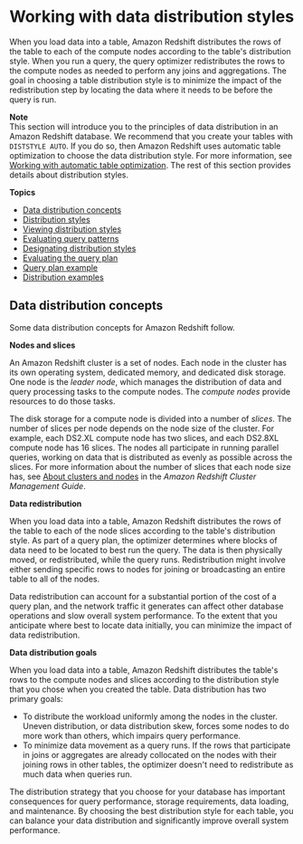 # Working with data distribution styles<a name="t_Distributing_data"></a>

When you load data into a table, Amazon Redshift distributes the rows of the table to each of the compute nodes according to the table's distribution style\. When you run a query, the query optimizer redistributes the rows to the compute nodes as needed to perform any joins and aggregations\. The goal in choosing a table distribution style is to minimize the impact of the redistribution step by locating the data where it needs to be before the query is run\.

**Note**  
This section will introduce you to the principles of data distribution in an Amazon Redshift database\. We recommend that you create your tables with `DISTSTYLE AUTO`\. If you do so, then Amazon Redshift uses automatic table optimization to choose the data distribution style\. For more information, see [Working with automatic table optimization](t_Creating_tables.md)\. The rest of this section provides details about distribution styles\. 

**Topics**
+ [Data distribution concepts](#t_data_distribution_concepts)
+ [Distribution styles](c_choosing_dist_sort.md)
+ [Viewing distribution styles](viewing-distribution-styles.md)
+ [Evaluating query patterns](t_evaluating_query_patterns.md)
+ [Designating distribution styles](t_designating_distribution_styles.md)
+ [Evaluating the query plan](c_data_redistribution.md)
+ [Query plan example](t_explain_plan_example.md)
+ [Distribution examples](c_Distribution_examples.md)

## Data distribution concepts<a name="t_data_distribution_concepts"></a>

Some data distribution concepts for Amazon Redshift follow\.

 **Nodes and slices** 

 An Amazon Redshift cluster is a set of nodes\. Each node in the cluster has its own operating system, dedicated memory, and dedicated disk storage\. One node is the *leader node*, which manages the distribution of data and query processing tasks to the compute nodes\. The *compute nodes* provide resources to do those tasks\.  

 The disk storage for a compute node is divided into a number of *slices*\. The number of slices per node depends on the node size of the cluster\. For example, each DS2\.XL compute node has two slices, and each DS2\.8XL compute node has 16 slices\. The nodes all participate in running parallel queries, working on data that is distributed as evenly as possible across the slices\. For more information about the number of slices that each node size has, see [About clusters and nodes](https://docs.aws.amazon.com/redshift/latest/mgmt/working-with-clusters.html#rs-about-clusters-and-nodes) in the *Amazon Redshift Cluster Management Guide*\.

 **Data redistribution** 

 When you load data into a table, Amazon Redshift distributes the rows of the table to each of the node slices according to the table's distribution style\. As part of a query plan, the optimizer determines where blocks of data need to be located to best run the query\. The data is then physically moved, or redistributed, while the query runs\. Redistribution might involve either sending specific rows to nodes for joining or broadcasting an entire table to all of the nodes\. 

 Data redistribution can account for a substantial portion of the cost of a query plan, and the network traffic it generates can affect other database operations and slow overall system performance\. To the extent that you anticipate where best to locate data initially, you can minimize the impact of data redistribution\. 

 **Data distribution goals** 

 When you load data into a table, Amazon Redshift distributes the table's rows to the compute nodes and slices according to the distribution style that you chose when you created the table\. Data distribution has two primary goals: 
+ To distribute the workload uniformly among the nodes in the cluster\. Uneven distribution, or data distribution skew, forces some nodes to do more work than others, which impairs query performance\.
+ To minimize data movement as a query runs\. If the rows that participate in joins or aggregates are already collocated on the nodes with their joining rows in other tables, the optimizer doesn't need to redistribute as much data when queries run\.

The distribution strategy that you choose for your database has important consequences for query performance, storage requirements, data loading, and maintenance\. By choosing the best distribution style for each table, you can balance your data distribution and significantly improve overall system performance\.